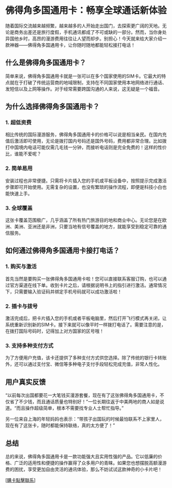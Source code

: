 # 佛得角多国通用卡：畅享全球通话新体验

随着国际交流越来越频繁，越来越多的人开始走出国门，去探索更广阔的天地。无论是商务出差还是旅行度假，手机通讯都成了不可或缺的一部分。然而，当你身处异国他乡时，高昂的漫游费用往往让人望而却步。别担心！今天就来给大家介绍一款神器——佛得角多国通用卡，让你随时随地都能轻松接打电话！

## 什么是佛得角多国通用卡？

简单来说，佛得角多国通用卡就是一张可以在多个国家使用的SIM卡。它最大的特点就在于打破了传统运营商的地域限制，支持在不同国家使用本地网络进行通话、发短信以及上网等操作。对于经常需要跨国沟通的人来说，这无疑是一个福音。

## 为什么选择佛得角多国通用卡？

### 1. 超低资费
相比传统的国际漫游服务，佛得角多国通用卡的价格可以说是相当亲民。在国内充值后激活即可使用，无论是拨打国内号码还是国外号码，费用都非常合理。比如拨打中国境内电话可能仅需几毛钱一分钟，而接听电话则是完全免费的！这样的性价比，谁能不爱呢？

### 2. 简单易用
安装过程也非常便捷。只需将卡片插入您的手机或平板设备中，按照提示完成激活步骤即可开始使用。无需复杂的设置，也没有繁琐的操作流程，即便是科技小白也能快速上手。

### 3. 全球覆盖
这张卡覆盖范围极广，几乎涵盖了所有热门旅游目的地和商业中心。无论您是在欧洲、美洲、亚洲还是非洲，只要当地有信号覆盖的地方，就能享受到稳定可靠的通信服务。

## 如何通过佛得角多国通用卡接打电话？

### 1. 购买与激活
首先当然是要购买一张佛得角多国通用卡啦！您可以直接联系客服订购，也可以通过官方渠道在线下单。收到卡片之后，请根据说明书上的指引进行激活。通常情况下，只需要输入验证码并绑定手机号码就可以成功激活啦！

### 2. 插卡与拨号
激活完成后，把卡片插入您的手机或者平板电脑里，然后打开飞行模式再关闭，让系统重新识别新的SIM卡。接下来就可以像平时一样拨打电话了。需要注意的是，在拨打国际号码时，记得加上对方国家的区号哦！

### 3. 支持多种支付方式
为了方便用户充值，该卡还提供了多种支付方式供您选择。除了传统的银行卡转账外，还可以通过支付宝、微信等多种电子支付手段轻松完成充值，非常人性化。

## 用户真实反馈

“以前每次出国都要花一大笔钱买漫游套餐，现在有了这张佛得角多国通用卡，不仅省了不少钱，而且通话质量也特别好！”一位长期往返于中美两地的商人如是说道。“而且操作超级简单，根本不需要找专业人士帮忙指导。”

另一位来自上海的年轻妈妈也表示：“带孩子出国玩的时候最怕联系不上家里人，现在有了这张卡，随时都能保持联络，真的太方便了！”

## 总结

总的来说，佛得角多国通用卡是一款功能强大且实用性强的产品。它以低廉的价格、广泛的适用性和便捷的操作赢得了众多用户的青睐。如果您也想摆脱高额漫游费的困扰，享受更加自由灵活的通讯体验，那么不妨试试这款神奇的小卡片吧！

[[購卡點擊聯系](https://t.me/s/esim1088)]